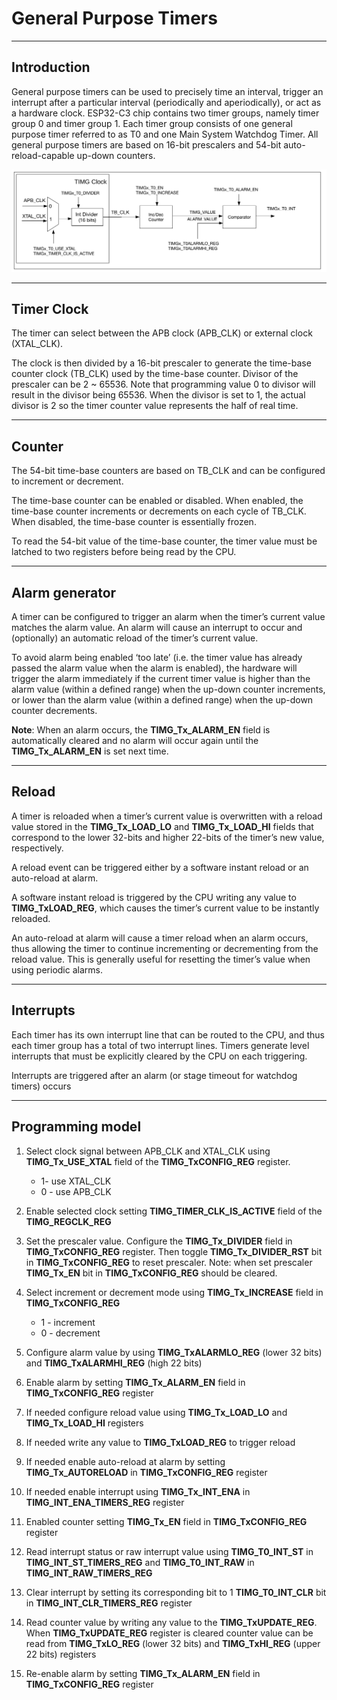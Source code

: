# General Purpose Timers

------

## Introduction

General purpose timers can be used to precisely time an interval, trigger an interrupt after a particular interval (periodically and aperiodically), or act as a hardware clock. ESP32-C3 chip
contains two timer groups, namely timer group 0 and timer group 1. Each timer group consists of one general purpose timer referred to as T0 and one Main System Watchdog Timer. All general purpose timers are based on 16-bit prescalers and 54-bit auto-reload-capable up-down counters.

![GPIO System](images/general-perpose-timer.png)

------

## Timer Clock

The timer can select between the APB clock (APB_CLK) or external clock (XTAL_CLK).

The clock is then divided by a 16-bit prescaler to generate the time-base counter clock (TB_CLK) used by the time-base counter. Divisor of the prescaler can be 2 ~ 65536. Note that programming value 0 to divisor will result in the divisor being 65536. When the divisor is set to 1, the actual divisor is 2 so the timer counter value represents the half of real time.

------

## Counter

The 54-bit time-base counters are based on TB_CLK and can be configured to increment or decrement.

The time-base counter can be enabled or disabled. When enabled, the time-base counter increments or decrements on each cycle of TB_CLK. When disabled, the time-base counter is essentially frozen.

To read the 54-bit value of the time-base counter, the timer value must be latched to two registers before being read by the CPU.

------

## Alarm generator

A timer can be configured to trigger an alarm when the timer’s current value matches the alarm value. An alarm will cause an interrupt to occur and (optionally) an automatic reload of the timer’s current value.

To avoid alarm being enabled ‘too late’ (i.e. the timer value has already passed the alarm value when the alarm is enabled), the hardware will trigger the alarm immediately if the current timer value is higher than the alarm value (within a defined range) when the up-down counter increments, or lower than the alarm value (within a defined range) when the up-down counter decrements.

**Note**: When an alarm occurs, the **TIMG_Tx_ALARM_EN** field is automatically cleared and no alarm will occur again until the **TIMG_Tx_ALARM_EN** is set next time.

------

## Reload

A timer is reloaded when a timer’s current value is overwritten with a reload value stored in the **TIMG_Tx_LOAD_LO** and **TIMG_Tx_LOAD_HI** fields that correspond to the lower 32-bits and higher 22-bits of the timer’s new value, respectively. 

A reload event can be triggered either by a software instant reload or an auto-reload at alarm.

A software instant reload is triggered by the CPU writing any value to **TIMG_TxLOAD_REG**, which causes the timer’s current value to be instantly reloaded.

An auto-reload at alarm will cause a timer reload when an alarm occurs, thus allowing the timer to continue incrementing or decrementing from the reload value. This is generally useful for resetting the timer’s value when using periodic alarms.

------

## Interrupts

Each timer has its own interrupt line that can be routed to the CPU, and thus each timer group has a total of two interrupt lines. Timers generate level interrupts that must be explicitly cleared by the CPU on each triggering.

Interrupts are triggered after an alarm (or stage timeout for watchdog timers) occurs

------

## Programming model

1. Select clock signal between APB_CLK and XTAL_CLK using **TIMG_Tx_USE_XTAL** field of the **TIMG_TxCONFIG_REG** register. 
   - 1- use XTAL_CLK
   - 0 - use APB_CLK

2. Enable selected clock setting **TIMG_TIMER_CLK_IS_ACTIVE** field of the **TIMG_REGCLK_REG**
3. Set the prescaler value. Configure the **TIMG_Tx_DIVIDER** field in **TIMG_TxCONFIG_REG** register. Then toggle **TIMG_Tx_DIVIDER_RST** bit in **TIMG_TxCONFIG_REG** to reset prescaler. Note: when set prescaler **TIMG_Tx_EN** bit in **TIMG_TxCONFIG_REG** should be cleared.
4. Select increment or decrement mode using **TIMG_Tx_INCREASE** field in **TIMG_TxCONFIG_REG**
   - 1 - increment
   - 0 - decrement

5. Configure alarm value by using **TIMG_TxALARMLO_REG** (lower 32 bits) and **TIMG_TxALARMHI_REG** (high 22 bits)
6. Enable alarm by setting **TIMG_Tx_ALARM_EN** field in **TIMG_TxCONFIG_REG** register
7. If needed configure reload value using **TIMG_Tx_LOAD_LO** and **TIMG_Tx_LOAD_HI** registers
8. If needed write any value to **TIMG_TxLOAD_REG** to trigger reload 
9. If needed enable auto-reload at alarm by setting  **TIMG_Tx_AUTORELOAD** in **TIMG_TxCONFIG_REG** register

10. If needed enable interrupt using **TIMG_Tx_INT_ENA** in **TIMG_INT_ENA_TIMERS_REG** register
11. Enabled counter setting **TIMG_Tx_EN** field in **TIMG_TxCONFIG_REG** register 
12. Read interrupt status or raw interrupt value using **TIMG_T0_INT_ST** in **TIMG_INT_ST_TIMERS_REG** and **TIMG_T0_INT_RAW** in **TIMG_INT_RAW_TIMERS_REG**
13. Clear interrupt by setting its corresponding bit to 1 **TIMG_T0_INT_CLR** bit in **TIMG_INT_CLR_TIMERS_REG** register
14. Read counter value by writing any value to the **TIMG_TxUPDATE_REG**. When **TIMG_TxUPDATE_REG** register is cleared counter value can be read from  **TIMG_TxLO_REG** (lower 32 bits) and **TIMG_TxHI_REG** (upper 22 bits) registers
15.  Re-enable alarm by setting **TIMG_Tx_ALARM_EN** field in **TIMG_TxCONFIG_REG** register

